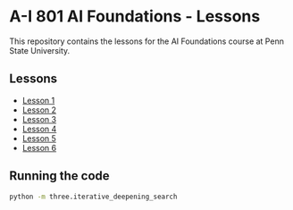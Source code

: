 # A-I 801 AI Foundations - Lessons

This repository contains the lessons for the AI Foundations course at Penn State University.

## Lessons

- [Lesson 1](./one/)
- [Lesson 2](./two/)
- [Lesson 3](./three/)
- [Lesson 4](./four/)
- [Lesson 5](./five/)
- [Lesson 6](./six/)


## Running the code

```bash
python -m three.iterative_deepening_search
```




